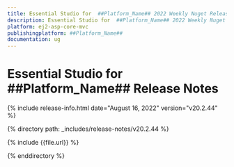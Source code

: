 ```yaml
---
title: Essential Studio for  ##Platform_Name## 2022 Weekly Nuget Release Release Notes  
description: Essential Studio for  ##Platform_Name## 2022 Weekly Nuget Release Release Notes  
platform: ej2-asp-core-mvc
publishingplatform: ##Platform_Name##
documentation: ug
---
```


# Essential Studio for  ##Platform_Name##   Release Notes  

{% include release-info.html date="August 16, 2022"  version="v20.2.44" %} 

{% directory path: _includes/release-notes/v20.2.44 %}

{% include {{file.url}} %}

{% enddirectory %}
